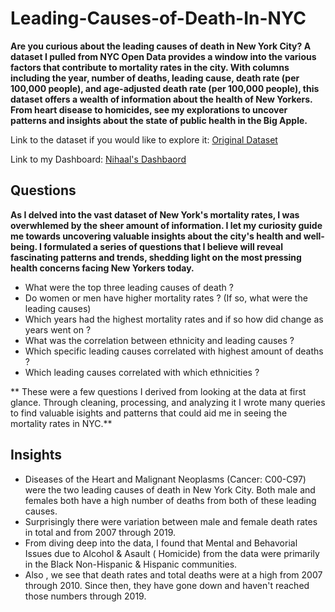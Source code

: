 # Leading-Causes-of-Death-In-NYC

**Are you curious about the leading causes of death in New York City? A dataset I pulled from NYC Open Data provides a window
into the various factors that contribute to mortality rates in the city. With columns including the year, number of deaths, 
leading cause, death rate (per 100,000 people), and age-adjusted death rate (per 100,000 people), this dataset offers a wealth of 
information about the health of New Yorkers. From heart disease to homicides, see my explorations to uncover patterns and insights 
about the state of public health in the Big Apple.**

Link to the dataset if you would like to explore it:  [Original Dataset](https://data.cityofnewyork.us/Health/New-York-City-Leading-Causes-of-Death/jb7j-dtam)

Link to my Dashboard: [Nihaal's Dashbaord](https://lookerstudio.google.com/reporting/fb9559fd-c816-43b3-9842-32a0f11d8fde)


## Questions 

**As I delved into the vast dataset of New York's mortality rates, I was overwhlemed by the sheer amount of information. I let my curiosity guide me towards uncovering valuable insights about the city's health and well-being. I formulated a series of questions
that I believe will reveal fascinating patterns and trends, shedding light on the most pressing health concerns facing New Yorkers today.**

- What were the top three leading causes of death ?
- Do women or men have higher mortality rates ? (If so, what were the leading causes)
- Which years had the highest mortality rates and if so how did change as years went on ?
- What was the correlation between ethnicity and leading causes ?
- Which specific leading causes correlated with highest amount of deaths ?
- Which leading causes correlated with which ethnicities ?
 
 ** These were a few questions I derived from looking at the data at first glance. Through cleaning, processing, and analyzing it I wrote many queries to find valuable isights and patterns that could aid me in seeing the mortality rates in NYC.**

## Insights

- Diseases of the Heart and Malignant Neoplasms (Cancer: C00-C97) were the two leading causes of death in New York City. Both male and females both have a high number of deaths from both of these leading causes.
- Surprisingly there were variation between male and female death rates in total and from 2007 through 2019. 
- From diving deep into the data, I found that Mental and Behavorial Issues due to Alcohol & Asault ( Homicide) from the data were primarily in the Black Non-Hispanic & Hispanic communities. 
- Also , we see that death rates and total deaths were at a high from 2007 through 2010. Since then, they have gone down and haven't reached those numbers through 2019. 
